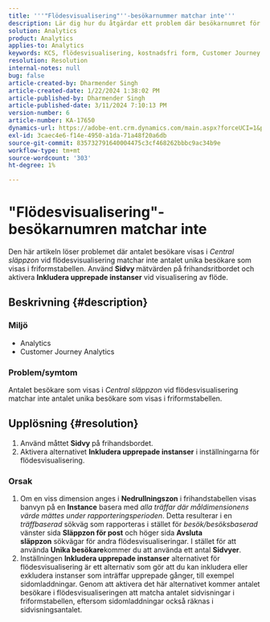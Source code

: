 ```yaml
---
title: '''"Flödesvisualisering"''-besökarnummer matchar inte'''
description: Lär dig hur du åtgärdar ett problem där besökarnumret för Flödesvisualisering inte matchar antalet besökare i frihandsritabellen. Använd funktionen för måttsidvisning.
solution: Analytics
product: Analytics
applies-to: Analytics
keywords: KCS, flödesvisualisering, kostnadsfri form, Customer Journey Analytics, matchning, besökare
resolution: Resolution
internal-notes: null
bug: false
article-created-by: Dharmender Singh
article-created-date: 1/22/2024 1:38:02 PM
article-published-by: Dharmender Singh
article-published-date: 3/11/2024 7:10:13 PM
version-number: 6
article-number: KA-17650
dynamics-url: https://adobe-ent.crm.dynamics.com/main.aspx?forceUCI=1&pagetype=entityrecord&etn=knowledgearticle&id=60433671-2bb9-ee11-a569-6045bd006149
exl-id: 3caec4e6-f14e-4950-a1da-71a48f20a6db
source-git-commit: 835732791640004475c3cf468262bbbc9ac34b9e
workflow-type: tm+mt
source-wordcount: '303'
ht-degree: 1%

---
```


# &quot;Flödesvisualisering&quot;-besökarnumren matchar inte


Den här artikeln löser problemet där antalet besökare visas i *Central släppzon* vid flödesvisualisering matchar inte antalet unika besökare som visas i friformstabellen. Använd <b>Sidvy </b>mätvärden på frihandsritbordet och aktivera <b>Inkludera upprepade instanser</b> vid visualisering av flöde.

## Beskrivning {#description}


### <b>Miljö</b>

- Analytics 
- Customer Journey Analytics




### <b>Problem/symtom</b>

Antalet besökare som visas i *Central släppzon* vid flödesvisualisering matchar inte antalet unika besökare som visas i friformstabellen.


## Upplösning {#resolution}


1. Använd måttet <b>Sidvy </b>på frihandsbordet.
2. Aktivera alternativet <b>Inkludera upprepade instanser</b> i inställningarna för flödesvisualisering.


### Orsak

1. Om en viss dimension anges i <b>Nedrullningszon</b> i frihandstabellen visas banvyn på en <b>Instance</b> basera med *alla träffar där måldimensionens värde mättes under rapporteringsperioden*. Detta resulterar i en *träffbaserad* sökväg som rapporteras i stället för *besök/besöksbaserad* vänster sida <b>Släppzon för post</b> och höger sida <b>Avsluta släppzon</b> sökvägar för andra flödesvisualiseringar. I stället för att använda <b>Unika besökare</b>kommer du att använda ett antal <b>Sidvyer</b>.
2. Inställningen <b>Inkludera upprepade instanser</b> alternativet för flödesvisualisering är ett alternativ som gör att du kan inkludera eller exkludera instanser som inträffar upprepade gånger, till exempel sidomladdningar. Genom att aktivera det här alternativet kommer antalet besökare i flödesvisualiseringen att matcha antalet sidvisningar i friformstabellen, eftersom sidomladdningar också räknas i sidvisningsantalet.
